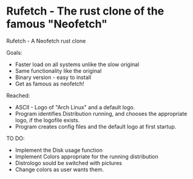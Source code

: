 # Rufetch - The rust clone of the famous "Neofetch"
Rufetch - A Neofetch rust clone

Goals: 
- Faster load on all systems unlike the slow original
- Same functionality like the original
- Binary version - easy to install
- Get as famous as neofetch!

Reached:

- ASCII - Logo of "Arch Linux" and a default logo. 
- Program identifies Distribution running, and chooses the appropriate logo, if the logofile exists.
- Program creates config files and the default logo at first startup.


TO DO:

- Implement the Disk usage function
- Implement Colors appropriate for the running distribution
- Distrologo sould be switched with pictures
- Change colors as user wants them.